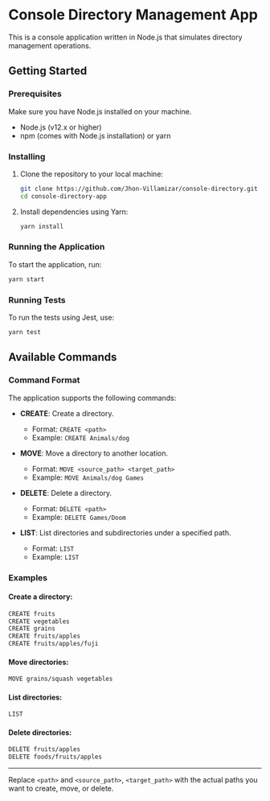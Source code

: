 # Console Directory Management App

This is a console application written in Node.js that simulates directory management operations.

## Getting Started

### Prerequisites

Make sure you have Node.js installed on your machine.

- Node.js (v12.x or higher)
- npm (comes with Node.js installation) or yarn

### Installing

1. Clone the repository to your local machine:

   ```bash
   git clone https://github.com/Jhon-Villamizar/console-directory.git
   cd console-directory-app
   ```

2. Install dependencies using Yarn:

   ```bash
   yarn install
   ```

### Running the Application

To start the application, run:

```bash
yarn start
```

### Running Tests

To run the tests using Jest, use:

```bash
yarn test
```

## Available Commands

### Command Format

The application supports the following commands:

- **CREATE**: Create a directory.
  - Format: `CREATE <path>`
  - Example: `CREATE Animals/dog`

- **MOVE**: Move a directory to another location.
  - Format: `MOVE <source_path> <target_path>`
  - Example: `MOVE Animals/dog Games`

- **DELETE**: Delete a directory.
  - Format: `DELETE <path>`
  - Example: `DELETE Games/Doom`

- **LIST**: List directories and subdirectories under a specified path.
  - Format: `LIST`
  - Example: `LIST`

### Examples

#### Create a directory:

```bash
CREATE fruits
CREATE vegetables
CREATE grains
CREATE fruits/apples
CREATE fruits/apples/fuji
```

#### Move directories:

```bash
MOVE grains/squash vegetables
```

#### List directories:

```bash
LIST
```

#### Delete directories:

```bash
DELETE fruits/apples
DELETE foods/fruits/apples
```

---

Replace `<path>` and `<source_path>`, `<target_path>` with the actual paths you want to create, move, or delete.
